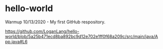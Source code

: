 # hello-world
Warmup 10/13/2020 - My first GitHub respository.

https://github.com/LoganLang/hello-world/blob/5a25b471ecd8ba892bc9d12e702e1ff0f68a209c/src/main/java/App.java#L6
